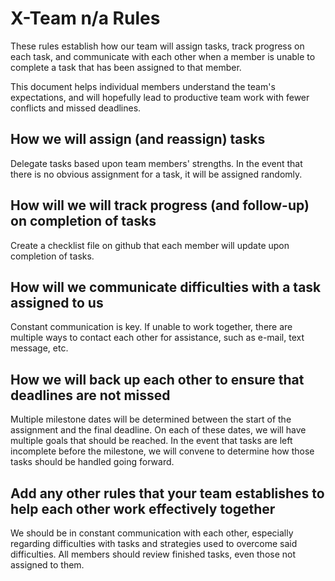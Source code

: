 # X-Team n/a Rules

These rules establish how our team will assign tasks,
track progress on each task, and communicate with each other 
when a member is unable to complete a task that has been assigned to that member.

This document helps individual members understand the team's expectations,
and will hopefully lead to productive team work with fewer conflicts
and missed deadlines.

## How we will assign (and reassign) tasks
Delegate tasks based upon team members' strengths. In the event that there is no obvious assignment for a task, it will be assigned randomly.


## How will we will track progress (and follow-up) on completion of tasks
Create a checklist file on github that each member will update upon completion of tasks.


## How will we communicate difficulties with a task assigned to us
Constant communication is key. If unable to work together, there are multiple ways to contact each other for assistance, such as e-mail, text message, etc.


## How we will back up each other to ensure that deadlines are not missed
Multiple milestone dates will be determined between the start of the assignment and the final deadline. On each of these dates, we will have multiple goals that should be reached. In the event that tasks are left incomplete before the milestone, we will convene to determine how those tasks should be handled going forward.


## Add any other rules that your team establishes to help each other work effectively together
We should be in constant communication with each other, especially regarding difficulties with tasks and strategies used to overcome said difficulties.
All members should review finished tasks, even those not assigned to them.


